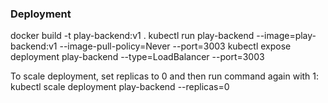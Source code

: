### Deployment

docker build -t play-backend:v1 .
kubectl run play-backend --image=play-backend:v1 --image-pull-policy=Never --port=3003
kubectl expose deployment play-backend --type=LoadBalancer --port=3003

To scale deployment, set replicas to 0 and then run command again with 1:
kubectl scale deployment play-backend --replicas=0
